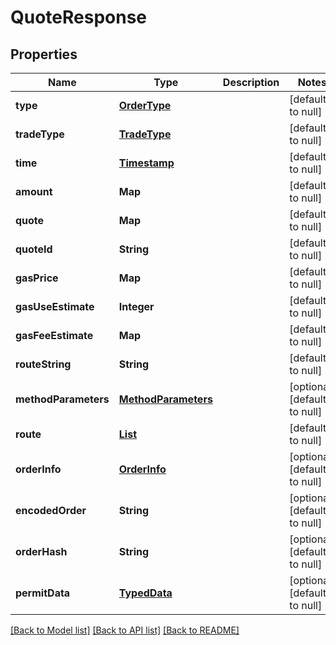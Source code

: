 # QuoteResponse
## Properties

| Name | Type | Description | Notes |
|------------ | ------------- | ------------- | -------------|
| **type** | [**OrderType**](OrderType.md) |  | [default to null] |
| **tradeType** | [**TradeType**](TradeType.md) |  | [default to null] |
| **time** | [**Timestamp**](Timestamp.md) |  | [default to null] |
| **amount** | **Map** |  | [default to null] |
| **quote** | **Map** |  | [default to null] |
| **quoteId** | **String** |  | [default to null] |
| **gasPrice** | **Map** |  | [default to null] |
| **gasUseEstimate** | **Integer** |  | [default to null] |
| **gasFeeEstimate** | **Map** |  | [default to null] |
| **routeString** | **String** |  | [default to null] |
| **methodParameters** | [**MethodParameters**](MethodParameters.md) |  | [optional] [default to null] |
| **route** | [**List**](RouteItem.md) |  | [default to null] |
| **orderInfo** | [**OrderInfo**](OrderInfo.md) |  | [optional] [default to null] |
| **encodedOrder** | **String** |  | [optional] [default to null] |
| **orderHash** | **String** |  | [optional] [default to null] |
| **permitData** | [**TypedData**](TypedData.md) |  | [optional] [default to null] |

[[Back to Model list]](../README.md#documentation-for-models) [[Back to API list]](../README.md#documentation-for-api-endpoints) [[Back to README]](../README.md)

